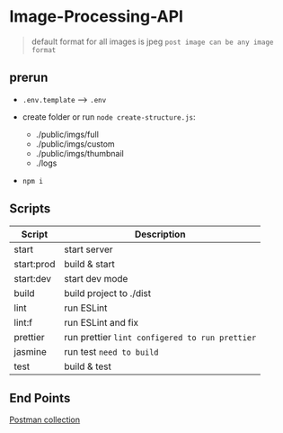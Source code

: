 # Image-Processing-API

> default format for all images is jpeg `post image can be any image format`

## prerun

- `.env.template` --> `.env`

- create folder or run `node create-structure.js`:

  - ./public/imgs/full
  - ./public/imgs/custom
  - ./public/imgs/thumbnail
  - ./logs

- `npm i`

## Scripts

| Script     | Description                                    |
| ---------- | ---------------------------------------------- |
| start      | start server                                   |
| start:prod | build & start                                  |
| start:dev  | start dev mode                                 |
| build      | build project to ./dist                        |
| lint       | run ESLint                                     |
| lint:f     | run ESLint and fix                             |
| prettier   | run prettier `lint configered to run prettier` |
| jasmine    | run test `need to build`                       |
| test       | build & test                                   |

## End Points

[Postman collection](https://www.getpostman.com/collections/a8c0c0715ba058605ccc)
